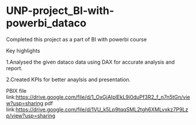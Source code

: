 # UNP-project_BI-with-powerbi_dataco

Completed this project as a part of BI with powerbi course 

Key highlights 

1.Analysed the given dataco data using DAX for accurate analysis and report.

2.Created KPIs for better anaylsis and presentation.

PBIX file link:https://drive.google.com/file/d/1_OxGjAIplEkL9i0duPf3R2_f_n7n5tGn/view?usp=sharing
pdf link:https://drive.google.com/file/d/1VU_k5Lp9tqqSML2tgh6XMLvxkz7P9Lzp/view?usp=sharing

